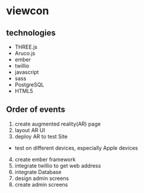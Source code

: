 # viewcon

## technologies

- THREE.js
- Aruco.js
- ember
- twillio
- javascript
- sass
- PostgreSQL
- HTML5

## Order of events

1. create augmented reality(AR) page
2. layout AR UI
3. deploy AR to test Site
  * test on different devices, especially Apple devices
4. create ember framework
5. integrate twillio to get web address
6. integrate Database
7. design admin screens
8. create admin screens
